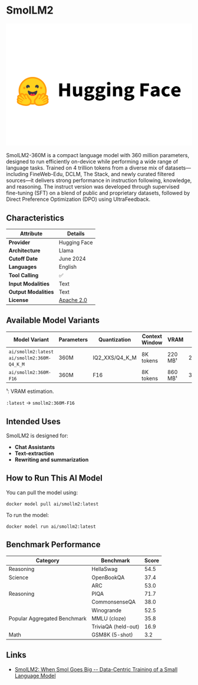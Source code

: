 # SmolLM2

![logo](https://github.com/docker/model-cards/raw/refs/heads/main/logos/hugginfface-280x184-overview@2x.svg)

SmolLM2-360M is a compact language model with 360 million parameters, designed to run efficiently on-device while performing a wide range of language tasks. Trained on 4 trillion tokens from a diverse mix of datasets—including FineWeb-Edu, DCLM, The Stack, and newly curated filtered sources—it delivers strong performance in instruction following, knowledge, and reasoning. The instruct version was developed through supervised fine-tuning (SFT) on a blend of public and proprietary datasets, followed by Direct Preference Optimization (DPO) using UltraFeedback.

## Characteristics

| Attribute             | Details       |
|---------------------- |---------------|
| **Provider**          | Hugging Face  |
| **Architecture**      | Llama         |
| **Cutoff Date**       | June 2024     |
| **Languages**         | English       |
| **Tool Calling**      | ✅            |
| **Input Modalities**  | Text          |
| **Output Modalities** | Text          |
| **License**           | [Apache 2.0](https://www.apache.org/licenses/LICENSE-2.0) |


## Available Model Variants
| Model Variant                                 | Parameters | Quantization   | Context Window | VRAM    | Size    | 
|---------------------------------------------- |----------- |--------------- |--------------- |-------- |-------- |
| `ai/smollm2:latest` `ai/smollm2:360M-Q4_K_M`                      | 360M       | IQ2_XXS/Q4_K_M | 8K tokens      | 220 MB¹ | 270.6MB |
| `ai/smollm2:360M-F16`     | 360M       | F16            | 8K tokens      | 860 MB¹ | 3.4GB   |

¹: VRAM estimation.

`:latest` → `smollm2:360M-F16`

## Intended Uses

SmolLM2 is designed for:

- **Chat Assistants** 
- **Text-extraction**
- **Rewriting and summarization**

## How to Run This AI Model

You can pull the model using:
```
docker model pull ai/smollm2:latest
```

To run the model:
```
docker model run ai/smollm2:latest
```

## Benchmark Performance

| Category                     | Benchmark                   | Score |
|------------------------------|---------------------------- |-------|
| Reasoning                    | HellaSwag                   | 54.5  |
| Science                      | OpenBookQA                  | 37.4  |
|                              | ARC                         | 53.0  |
| Reasoning                    | PIQA                        | 71.7  |
|                              | CommonsenseQA               | 38.0  |
|                              | Winogrande                  | 52.5  |
| Popular Aggregated Benchmark | MMLU (cloze)                | 35.8  |
|                              | TriviaQA (held-out)         | 16.9  |
| Math	                       | GSM8K (5-shot)              | 3.2   |


## Links
- [SmolLM2: When Smol Goes Big -- Data-Centric Training of a Small Language Model](https://arxiv.org/abs/2502.02737) 
